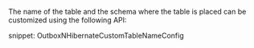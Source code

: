 The name of the table and the schema where the table is placed can be customized using the following API:

snippet: OutboxNHibernateCustomTableNameConfig